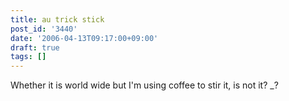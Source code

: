 ```yaml
---
title: au trick stick
post_id: '3440'
date: '2006-04-13T09:17:00+09:00'
draft: true
tags: []
---
```


Whether it is world wide but I'm using coffee to stir it, is not it? _?
